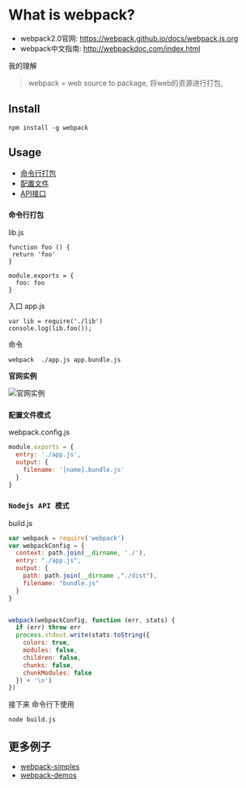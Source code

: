# What is webpack?

- webpack2.0官网: https://webpack.github.io/docs/webpack.js.org
- webpack中文指南: http://webpackdoc.com/index.html


我的理解
> webpack = web source to package,  将web的资源进行打包, 

## Install

```
npm install -g webpack
```


## Usage
- [命令行打包](https://webpack.github.io/docs/cli.html)
- [配置文件](https://webpack.github.io/docs/configuration.html)
- [API接口](https://webpack.github.io/docs/node.js-api.html)


### `命令行打包`

lib.js
```
function foo () {
 return 'foo'
}

module.exports = {
  foo: foo
}
```

入口 app.js
```
var lib = require('./lib')
console.log(lib.foo());
```
命令

```
webpack  ./app.js app.bundle.js
```

**官网实例**

![官网实例](https://dtinth.github.io/webpack-docs-images/usage/how-it-works.png)



### `配置文件模式`

webpack.config.js

```javascript
module.exports = {
  entry: './app.js',
  output: {
    filename: '[name].bundle.js'
  }
}
```

### `Nodejs API 模式`
build.js
```javascript
var webpack = require('webpack')
var webpackConfig = {
  context: path.join(__dirname, './'),
  entry: "./app.js",
  output: {
    path: path.join(__dirname ,"./dist"),
    filename: "bundle.js"
  }
}


webpack(webpackConfig, function (err, stats) {
  if (err) throw err
  process.stdout.write(stats.toString({
    colors: true,
    modules: false,
    children: false,
    chunks: false,
    chunkModules: false
  }) + '\n')
})

```

接下来 命令行下使用
```
node build.js
```

## 更多例子

- [webpack-simples](https://github.com/liyanlong/webpack-simples) 
- [webpack-demos](https://github.com/ruanyf/webpack-demos)